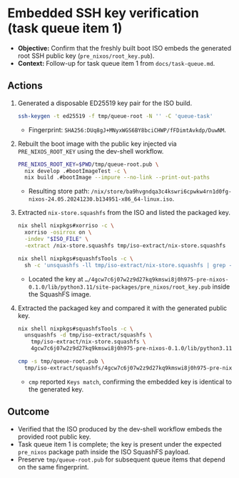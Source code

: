 # Embedded SSH key verification (task queue item 1)

- **Objective:** Confirm that the freshly built boot ISO embeds the generated root SSH public key (`pre_nixos/root_key.pub`).
- **Context:** Follow-up for task queue item 1 from `docs/task-queue.md`.

## Actions

1. Generated a disposable ED25519 key pair for the ISO build.

   ```bash
   ssh-keygen -t ed25519 -f tmp/queue-root -N '' -C 'queue-task'
   ```

   - Fingerprint: `SHA256:DUq8gJ+MNyxWGS6BY8bciCHWP/fFDimtAvkdp/DuwNM`.

2. Rebuilt the boot image with the public key injected via `PRE_NIXOS_ROOT_KEY` using the dev-shell workflow.

   ```bash
   PRE_NIXOS_ROOT_KEY=$PWD/tmp/queue-root.pub \
     nix develop .#bootImageTest -c \
     nix build .#bootImage --impure --no-link --print-out-paths
   ```

   - Resulting store path: `/nix/store/ba9hvgndqa3c4kswri6cpwkw4rn1d0fg-nixos-24.05.20241230.b134951-x86_64-linux.iso`.

3. Extracted `nix-store.squashfs` from the ISO and listed the packaged key.

   ```bash
   nix shell nixpkgs#xorriso -c \
     xorriso -osirrox on \
     -indev "$ISO_FILE" \
     -extract /nix-store.squashfs tmp/iso-extract/nix-store.squashfs

   nix shell nixpkgs#squashfsTools -c \
     sh -c 'unsquashfs -ll tmp/iso-extract/nix-store.squashfs | grep -n "root_key.pub"'
   ```

   - Located the key at `…/4gcw7c6j07w2z9d27kq9kmswi8j0h975-pre-nixos-0.1.0/lib/python3.11/site-packages/pre_nixos/root_key.pub` inside the SquashFS image.

4. Extracted the packaged key and compared it with the generated public key.

   ```bash
   nix shell nixpkgs#squashfsTools -c \
     unsquashfs -d tmp/iso-extract/squashfs \
       tmp/iso-extract/nix-store.squashfs \
       4gcw7c6j07w2z9d27kq9kmswi8j0h975-pre-nixos-0.1.0/lib/python3.11/site-packages/pre_nixos/root_key.pub

   cmp -s tmp/queue-root.pub \
     tmp/iso-extract/squashfs/4gcw7c6j07w2z9d27kq9kmswi8j0h975-pre-nixos-0.1.0/lib/python3.11/site-packages/pre_nixos/root_key.pub
   ```

   - `cmp` reported `Keys match`, confirming the embedded key is identical to the generated key.

## Outcome

- Verified that the ISO produced by the dev-shell workflow embeds the provided root public key.
- Task queue item 1 is complete; the key is present under the expected `pre_nixos` package path inside the ISO SquashFS payload.
- Preserve `tmp/queue-root.pub` for subsequent queue items that depend on the same fingerprint.
